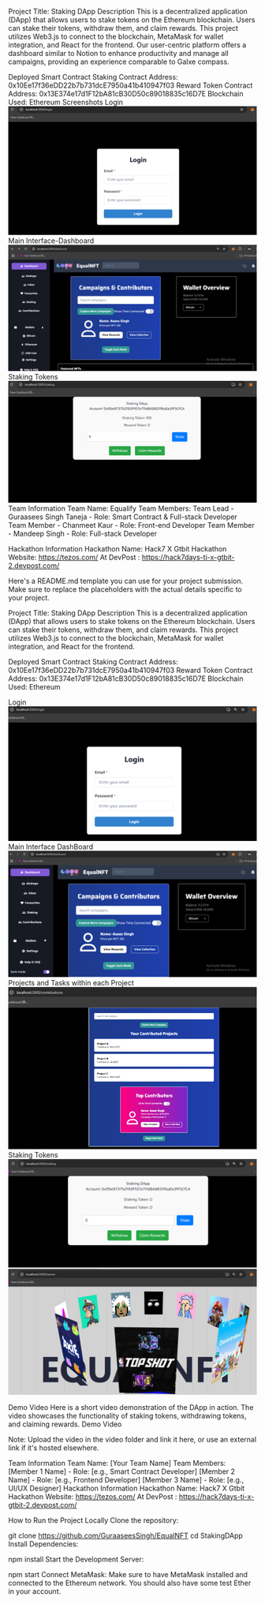 Project Title: Staking DApp
Description
This is a decentralized application (DApp) that allows users to stake tokens on the Ethereum blockchain. Users can stake their tokens, withdraw them, and claim rewards. This project utilizes Web3.js to connect to the blockchain, MetaMask for wallet integration, and React for the frontend. Our user-centric platform offers a dashboard similar to Notion to enhance productivity and manage all campaigns, providing an experience comparable to Galxe compass.



Deployed Smart Contract
Staking Contract Address: 0x10Ee17f36eDD22b7b731dcE7950a41b410947f03
Reward Token Contract Address: 0x13E374e17d1F12bA81cB30D50c89018835c16D7E
Blockchain Used: Ethereum
Screenshots
Login 
![alt text](image-1.png)
Main Interface-Dashboard
![alt text](image-2.png)
Staking Tokens
![alt text](image.png)
Team Information
Team Name: Equalify
Team Members:
Team Lead   - Guraasees Singh Taneja - Role: Smart Contract & Full-stack Developer
Team Member - Chanmeet Kaur          - Role: Front-end Developer 
Team Member - Mandeep Singh          - Role: Full-stack Developer

Hackathon Information
Hackathon Name: Hack7 X Gtbit
Hackathon Website: https://tezos.com/ 
At DevPost : https://hack7days-ti-x-gtbit-2.devpost.com/ 


Here's a README.md template you can use for your project submission. Make sure to replace the placeholders with the actual details specific to your project.

Project Title: Staking DApp
Description
This is a decentralized application (DApp) that allows users to stake tokens on the Ethereum blockchain. Users can stake their tokens, withdraw them, and claim rewards. This project utilizes Web3.js to connect to the blockchain, MetaMask for wallet integration, and React for the frontend.

Deployed Smart Contract
Staking Contract Address: 0x10Ee17f36eDD22b7b731dcE7950a41b410947f03
Reward Token Contract Address: 0x13E374e17d1F12bA81cB30D50c89018835c16D7E
Blockchain Used: Ethereum


Login 
![alt text](image-5.png)
Main Interface
DashBoard
![alt text](image-6.png)
Projects and Tasks within each Project
![alt text](image-7.png)
Staking Tokens
![alt text](image-4.png)
![alt text](image-3.png)

Demo Video
Here is a short video demonstration of the DApp in action. The video showcases the functionality of staking tokens, withdrawing tokens, and claiming rewards. Demo Video

Note: Upload the video in the video folder and link it here, or use an external link if it's hosted elsewhere.

Team Information
Team Name: [Your Team Name]
Team Members:
[Member 1 Name] - Role: [e.g., Smart Contract Developer]
[Member 2 Name] - Role: [e.g., Frontend Developer]
[Member 3 Name] - Role: [e.g., UI/UX Designer]
Hackathon Information
Hackathon Name: Hack7 X Gtbit
Hackathon Website: https://tezos.com/ 
At DevPost : https://hack7days-ti-x-gtbit-2.devpost.com/ 

How to Run the Project Locally
Clone the repository:

git clone <https://github.com/GuraaseesSingh/EqualNFT>
cd StakingDApp
Install Dependencies:

npm install
Start the Development Server:

npm start
Connect MetaMask: Make sure to have MetaMask installed and connected to the Ethereum network. You should also have some test Ether in your account.